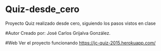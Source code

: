 # Quiz-desde_cero
Proyecto Quiz realizado desde cero, siguiendo los pasos vistos en clase

#Autor
Creado por: José Carlos Grijalva González.

#Web
Ver el proyecto funcionando https://jc-quiz-2015.herokuapp.com/


